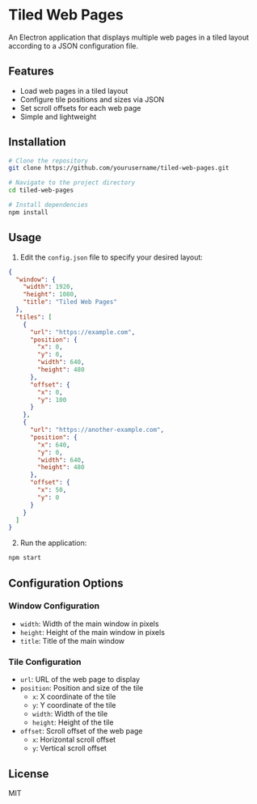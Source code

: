 # Tiled Web Pages

An Electron application that displays multiple web pages in a tiled layout according to a JSON configuration file.

## Features

- Load web pages in a tiled layout
- Configure tile positions and sizes via JSON
- Set scroll offsets for each web page
- Simple and lightweight

## Installation

```bash
# Clone the repository
git clone https://github.com/yourusername/tiled-web-pages.git

# Navigate to the project directory
cd tiled-web-pages

# Install dependencies
npm install
```

## Usage

1. Edit the `config.json` file to specify your desired layout:

```json
{
  "window": {
    "width": 1920,
    "height": 1080,
    "title": "Tiled Web Pages"
  },
  "tiles": [
    {
      "url": "https://example.com",
      "position": {
        "x": 0,
        "y": 0,
        "width": 640,
        "height": 480
      },
      "offset": {
        "x": 0,
        "y": 100
      }
    },
    {
      "url": "https://another-example.com",
      "position": {
        "x": 640,
        "y": 0,
        "width": 640,
        "height": 480
      },
      "offset": {
        "x": 50,
        "y": 0
      }
    }
  ]
}
```

2. Run the application:

```bash
npm start
```

## Configuration Options

### Window Configuration

- `width`: Width of the main window in pixels
- `height`: Height of the main window in pixels
- `title`: Title of the main window

### Tile Configuration

- `url`: URL of the web page to display
- `position`: Position and size of the tile
  - `x`: X coordinate of the tile
  - `y`: Y coordinate of the tile
  - `width`: Width of the tile
  - `height`: Height of the tile
- `offset`: Scroll offset of the web page
  - `x`: Horizontal scroll offset
  - `y`: Vertical scroll offset

## License

MIT
